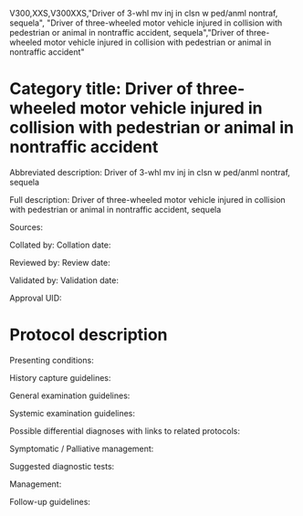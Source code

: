 V300,XXS,V300XXS,"Driver of 3-whl mv inj in clsn w ped/anml nontraf, sequela", "Driver of three-wheeled motor vehicle injured in collision with pedestrian or animal in nontraffic accident, sequela","Driver of three-wheeled motor vehicle injured in collision with pedestrian or animal in nontraffic accident"
# Category title: Driver of three-wheeled motor vehicle injured in collision with pedestrian or animal in nontraffic accident

Abbreviated description: Driver of 3-whl mv inj in clsn w ped/anml nontraf, sequela

Full description: Driver of three-wheeled motor vehicle injured in collision with pedestrian or animal in nontraffic accident, sequela

Sources:

Collated by:
Collation date:

Reviewed by:
Review date:

Validated by:
Validation date:

Approval UID:

# Protocol description

Presenting conditions:

History capture guidelines:

General examination guidelines:

Systemic examination guidelines:

Possible differential diagnoses with links to related protocols:

Symptomatic / Palliative management:

Suggested diagnostic tests:

Management:

Follow-up guidelines:
